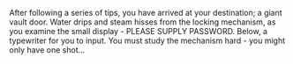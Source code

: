 After following a series of tips, you have arrived at your destination; a giant vault door. Water drips and steam hisses from the locking mechanism, as you examine the small display - PLEASE SUPPLY PASSWORD. Below, a typewriter for you to input. You must study the mechanism hard - you might only have one shot...
